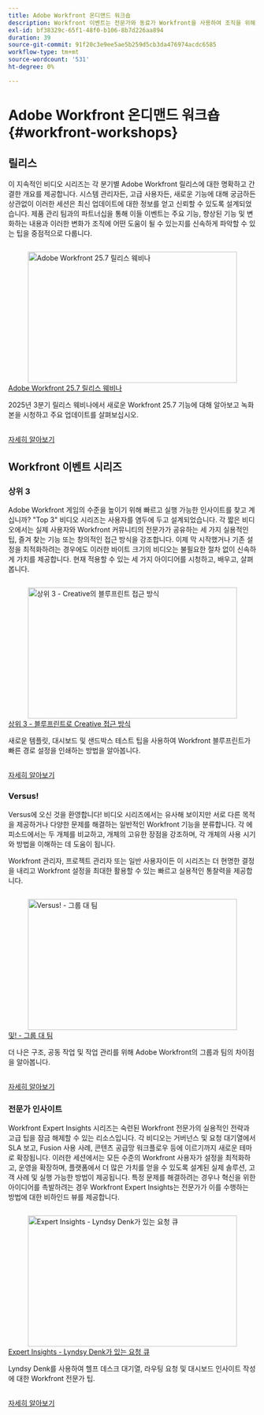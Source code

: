 ```yaml
---
title: Adobe Workfront 온디맨드 워크숍
description: Workfront 이벤트는 전문가와 동료가 Workfront을 사용하여 조직을 위해 수행되는 작업을 향상시키는 방법에 대한 생각과 아이디어를 공유한 비디오 라이브러리입니다.
exl-id: bf38329c-65f1-48f0-b106-8b7d226aa894
duration: 39
source-git-commit: 91f20c3e9ee5ae5b259d5cb3da476974acdc6585
workflow-type: tm+mt
source-wordcount: '531'
ht-degree: 0%

---
```


# Adobe Workfront 온디맨드 워크숍 {#workfront-workshops}

## 릴리스

이 지속적인 비디오 시리즈는 각 분기별 Adobe Workfront 릴리스에 대한 명확하고 간결한 개요를 제공합니다. 시스템 관리자든, 고급 사용자든, 새로운 기능에 대해 궁금하든 상관없이 이러한 세션은 최신 업데이트에 대한 정보를 얻고 신뢰할 수 있도록 설계되었습니다. 제품 관리 팀과의 파트너십을 통해 이들 이벤트는 주요 기능, 향상된 기능 및 변화하는 내용과 이러한 변화가 조직에 어떤 도움이 될 수 있는지를 신속하게 파악할 수 있는 팁을 중점적으로 다룹니다.

<!-- CARDS

* releases/25-7-release-webinar.md

-->
<!-- START CARDS HTML - DO NOT MODIFY BY HAND -->
<div class="columns">
    <div class="column is-half-tablet is-half-desktop is-one-third-widescreen" aria-label="Adobe Workfront 25.7 release webinar">
        <div class="card" style="height: 100%; display: flex; flex-direction: column; height: 100%;">
            <div class="card-image">
                <figure class="image x-is-16by9">
                    <a href="releases/25-7-release-webinar.md" title="Adobe Workfront 25.7 릴리스 웨비나" target="_blank" rel="referrer">
                        <img class="is-bordered-r-small" src="https://video.tv.adobe.com/v/3464843/?format=jpeg&nocache=1752859088580" alt="Adobe Workfront 25.7 릴리스 웨비나"
                             style="width: 100%; aspect-ratio: 16 / 9; object-fit: cover; overflow: hidden; display: block; margin: auto;">
                    </a>
                </figure>
            </div>
            <div class="card-content is-padded-small" style="display: flex; flex-direction: column; flex-grow: 1; justify-content: space-between;">
                <div class="top-card-content">
                    <p class="headline is-size-6 has-text-weight-bold">
                        <a href="releases/25-7-release-webinar.md" target="_blank" rel="referrer" title="Adobe Workfront 25.7 릴리스 웨비나">Adobe Workfront 25.7 릴리스 웨비나</a>
                    </p>
                    <p class="is-size-6">2025년 3분기 릴리스 웨비나에서 새로운 Workfront 25.7 기능에 대해 알아보고 녹화본을 시청하고 주요 업데이트를 살펴보십시오.</p>
                </div>
                <a href="releases/25-7-release-webinar.md" target="_blank" rel="referrer" class="spectrum-Button spectrum-Button--outline spectrum-Button--primary spectrum-Button--sizeM" style="align-self: flex-start; margin-top: 1rem;">
                    <span class="spectrum-Button-label has-no-wrap has-text-weight-bold">자세히 알아보기</span>
                </a>
            </div>
        </div>
    </div>
</div>
<!-- END CARDS HTML - DO NOT MODIFY BY HAND -->

<!--
## Featured Events

Explore the latest from your Adobe Workfront community through our curated selection of featured events. Each month, we host free live sessions covering a variety of topics to help you get the most out of Workfront. Missed a live event? No problem! Catch up with on-demand recordings that showcase customer stories, proven best practices, and valuable lessons learned. Want to connect in real time? Join upcoming live events to ask questions, share insights, and collaborate with peers. Visit the Experience League Events page regularly to see what’s coming up next!
-->

## Workfront 이벤트 시리즈

### 상위 3

Adobe Workfront 게임의 수준을 높이기 위해 빠르고 실행 가능한 인사이트를 찾고 계십니까? &quot;Top 3&quot; 비디오 시리즈는 사용자를 염두에 두고 설계되었습니다. 각 짧은 비디오에서는 실제 사용자와 Workfront 커뮤니티의 전문가가 공유하는 세 가지 실용적인 팁, 즐겨 찾는 기능 또는 창의적인 접근 방식을 강조합니다. 이제 막 시작했거나 기존 설정을 최적화하려는 경우에도 이러한 바이트 크기의 비디오는 불필요한 절차 없이 신속하게 가치를 제공합니다. 현재 적용할 수 있는 세 가지 아이디어를 시청하고, 배우고, 살펴봅니다.

<!-- CARDS

* top3/blueprints.md

-->
<!-- START CARDS HTML - DO NOT MODIFY BY HAND -->
<div class="columns">
    <div class="column is-half-tablet is-half-desktop is-one-third-widescreen" aria-label="Top 3 – Creative Approaches with Blueprints">
        <div class="card" style="height: 100%; display: flex; flex-direction: column; height: 100%;">
            <div class="card-image">
                <figure class="image x-is-16by9">
                    <a href="top3/blueprints.md" title="상위 3 - Creative의 블루프린트 접근 방식" target="_blank" rel="referrer">
                        <img class="is-bordered-r-small" src="https://video.tv.adobe.com/v/3465318/?format=jpeg&nocache=1752859088922&captions=kor" alt="상위 3 - Creative의 블루프린트 접근 방식"
                             style="width: 100%; aspect-ratio: 16 / 9; object-fit: cover; overflow: hidden; display: block; margin: auto;">
                    </a>
                </figure>
            </div>
            <div class="card-content is-padded-small" style="display: flex; flex-direction: column; flex-grow: 1; justify-content: space-between;">
                <div class="top-card-content">
                    <p class="headline is-size-6 has-text-weight-bold">
                        <a href="top3/blueprints.md" target="_blank" rel="referrer" title="상위 3 - Creative의 블루프린트 접근 방식">상위 3 - 블루프린트로 Creative 접근 방식</a>
                    </p>
                    <p class="is-size-6">새로운 템플릿, 대시보드 및 샌드박스 테스트 팁을 사용하여 Workfront 블루프린트가 빠른 경로 설정을 인쇄하는 방법을 알아봅니다.</p>
                </div>
                <a href="top3/blueprints.md" target="_blank" rel="referrer" class="spectrum-Button spectrum-Button--outline spectrum-Button--primary spectrum-Button--sizeM" style="align-self: flex-start; margin-top: 1rem;">
                    <span class="spectrum-Button-label has-no-wrap has-text-weight-bold">자세히 알아보기</span>
                </a>
            </div>
        </div>
    </div>
</div>
<!-- END CARDS HTML - DO NOT MODIFY BY HAND -->

### Versus!

Versus에 오신 것을 환영합니다! 비디오 시리즈에서는 유사해 보이지만 서로 다른 목적을 제공하거나 다양한 문제를 해결하는 일반적인 Workfront 기능을 분류합니다. 각 에피소드에서는 두 개체를 비교하고, 개체의 고유한 장점을 강조하며, 각 개체의 사용 시기와 방법을 이해하는 데 도움이 됩니다.

Workfront 관리자, 프로젝트 관리자 또는 일반 사용자이든 이 시리즈는 더 현명한 결정을 내리고 Workfront 설정을 최대한 활용할 수 있는 빠르고 실용적인 통찰력을 제공합니다.

<!-- CARDS

* versus/groups-vs-teams.md

-->
<!-- START CARDS HTML - DO NOT MODIFY BY HAND -->
<div class="columns">
    <div class="column is-half-tablet is-half-desktop is-one-third-widescreen" aria-label="Versus! – Groups vs. Teams">
        <div class="card" style="height: 100%; display: flex; flex-direction: column; height: 100%;">
            <div class="card-image">
                <figure class="image x-is-16by9">
                    <a href="versus/groups-vs-teams.md" title="Versus! - 그룹 대 팀" target="_blank" rel="referrer">
                        <img class="is-bordered-r-small" src="https://video.tv.adobe.com/v/3467360/?format=jpeg&nocache=1752859089086&captions=kor" alt="Versus! - 그룹 대 팀"
                             style="width: 100%; aspect-ratio: 16 / 9; object-fit: cover; overflow: hidden; display: block; margin: auto;">
                    </a>
                </figure>
            </div>
            <div class="card-content is-padded-small" style="display: flex; flex-direction: column; flex-grow: 1; justify-content: space-between;">
                <div class="top-card-content">
                    <p class="headline is-size-6 has-text-weight-bold">
                        <a href="versus/groups-vs-teams.md" target="_blank" rel="referrer" title="Versus! - 그룹 대 팀">및! - 그룹 대 팀</a>
                    </p>
                    <p class="is-size-6">더 나은 구조, 공동 작업 및 작업 관리를 위해 Adobe Workfront의 그룹과 팀의 차이점을 알아봅니다.</p>
                </div>
                <a href="versus/groups-vs-teams.md" target="_blank" rel="referrer" class="spectrum-Button spectrum-Button--outline spectrum-Button--primary spectrum-Button--sizeM" style="align-self: flex-start; margin-top: 1rem;">
                    <span class="spectrum-Button-label has-no-wrap has-text-weight-bold">자세히 알아보기</span>
                </a>
            </div>
        </div>
    </div>
</div>
<!-- END CARDS HTML - DO NOT MODIFY BY HAND -->

### 전문가 인사이트

Workfront Expert Insights 시리즈는 숙련된 Workfront 전문가의 실용적인 전략과 고급 팁을 잠금 해제할 수 있는 리소스입니다. 각 비디오는 거버넌스 및 요청 대기열에서 SLA 보고, Fusion 사용 사례, 콘텐츠 공급망 워크플로우 등에 이르기까지 새로운 테마로 확장됩니다.
이러한 세션에서는 모든 수준의 Workfront 사용자가 설정을 최적화하고, 운영을 확장하며, 플랫폼에서 더 많은 가치를 얻을 수 있도록 설계된 실제 솔루션, 고객 사례 및 실행 가능한 방법이 제공됩니다. 특정 문제를 해결하려는 경우나 혁신을 위한 아이디어를 촉발하려는 경우 Workfront Expert Insights는 전문가가 이를 수행하는 방법에 대한 비하인드 뷰를 제공합니다.

<!-- CARDS 

* expert-insights/request-queues.md

-->
<!-- START CARDS HTML - DO NOT MODIFY BY HAND -->
<div class="columns">
    <div class="column is-half-tablet is-half-desktop is-one-third-widescreen" aria-label="Expert Insights - Request Queues with Lyndsy Denk">
        <div class="card" style="height: 100%; display: flex; flex-direction: column; height: 100%;">
            <div class="card-image">
                <figure class="image x-is-16by9">
                    <a href="expert-insights/request-queues.md" title="Expert Insights - Lyndsy Denk가 있는 요청 큐" target="_blank" rel="referrer">
                        <img class="is-bordered-r-small" src="https://video.tv.adobe.com/v/3465272/?format=jpeg&nocache=1752859089318" alt="Expert Insights - Lyndsy Denk가 있는 요청 큐"
                             style="width: 100%; aspect-ratio: 16 / 9; object-fit: cover; overflow: hidden; display: block; margin: auto;">
                    </a>
                </figure>
            </div>
            <div class="card-content is-padded-small" style="display: flex; flex-direction: column; flex-grow: 1; justify-content: space-between;">
                <div class="top-card-content">
                    <p class="headline is-size-6 has-text-weight-bold">
                        <a href="expert-insights/request-queues.md" target="_blank" rel="referrer" title="Expert Insights - Lyndsy Denk가 있는 요청 큐">Expert Insights - Lyndsy Denk가 있는 요청 큐</a>
                    </p>
                    <p class="is-size-6">Lyndsy Denk를 사용하여 헬프 데스크 대기열, 라우팅 요청 및 대시보드 인사이트 작성에 대한 Workfront 전문가 팁.</p>
                </div>
                <a href="expert-insights/request-queues.md" target="_blank" rel="referrer" class="spectrum-Button spectrum-Button--outline spectrum-Button--primary spectrum-Button--sizeM" style="align-self: flex-start; margin-top: 1rem;">
                    <span class="spectrum-Button-label has-no-wrap has-text-weight-bold">자세히 알아보기</span>
                </a>
            </div>
        </div>
    </div>
</div>
<!-- END CARDS HTML - DO NOT MODIFY BY HAND -->
